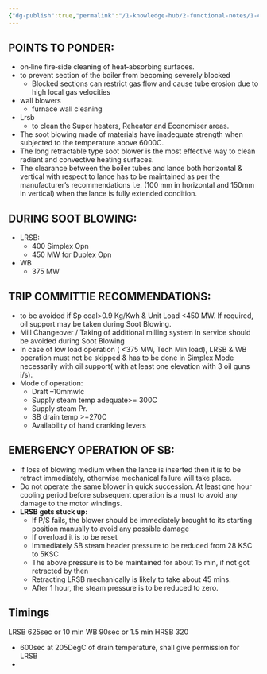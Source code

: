 ```yaml
---
{"dg-publish":true,"permalink":"/1-knowledge-hub/2-functional-notes/1-career-notes/3-tstps-kaniha-technical-notes/c-reports-lm-is-checklists/lmi/soot-blowing/","noteIcon":""}
---
```


## **POINTS TO PONDER:**

- on‐line fire‐side cleaning of heat‐absorbing surfaces.
- to prevent section of the boiler from becoming severely blocked
    - Blocked sections can restrict gas flow and cause tube erosion due to high local gas velocities
- wall blowers
    - furnace wall cleaning
- Lrsb
    - to clean the Super heaters, Reheater and Economiser areas.
- The soot blowing made of materials have inadequate strength when subjected to the temperature above 6000C.
- The long retractable type soot blower is the most effective way to clean radiant and convective heating surfaces.
- The clearance between the boiler tubes and lance both horizontal & vertical with respect to lance has to be maintained as per the manufacturer’s recommendations i.e. (100 mm in horizontal and 150mm in vertical) when the lance is fully extended condition.
## **DURING SOOT BLOWING:**

- LRSB:
    - 400 Simplex Opn
    - 450 MW for Duplex Opn
- WB
    - 375 MW

## **TRIP COMMITTIE RECOMMENDATIONS:**

- to be avoided if Sp coal>0.9 Kg/Kwh & Unit Load <450 MW. If required, oil support may be taken during Soot Blowing.
- Mill Changeover / Taking of additional milling system in service should be avoided during Soot Blowing
- In case of low load operation ( <375 MW, Tech Min load), LRSB & WB operation must not be skipped & has to be done in Simplex Mode necessarily with oil support( with at least one elevation with 3 oil guns i/s).
- Mode of operation:
    - Draft –10mmwlc
    - Supply steam temp adequate>= 300C
    - Supply steam Pr.
    - SB drain temp >=270C
    - Availability of hand cranking levers

## **EMERGENCY OPERATION OF SB:**

- If loss of blowing medium when the lance is inserted then it is to be retract immediately, otherwise mechanical failure will take place.
- Do not operate the same blower in quick succession. At least one hour cooling period before subsequent operation is a must to avoid any damage to the motor windings.
- **LRSB gets stuck up:**
    - If P/S fails, the blower should be immediately brought to its starting position manually to avoid any possible damage
    - If overload it is to be reset
    - Immediately SB steam header pressure to be reduced from 28 KSC to 5KSC
    - The above pressure is to be maintained for about 15 min, if not got retracted by then
    - Retracting LRSB mechanically is likely to take about 45 mins.
    - After 1 hour, the steam pressure is to be reduced to zero.

## Timings

LRSB 625sec or 10 min WB 90sec or 1.5 min HRSB 320
- 600sec at 205DegC of drain temperature, shall give permission for LRSB
- 